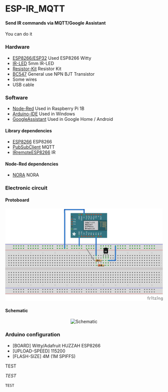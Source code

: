 # ESP-IR_MQTT

#### Send IR commands via MQTT/Google Assistant

You can do it

### Hardware

* [ESP8266/ESP32](https://es.aliexpress.com/item/ESP8266-serial-WIFI-Witty-cloud-Development-Board-ESP-12F-module-MINI-nodemcu/32569199462.html) Used ESP8266 Witty
* [IR-LED](https://es.aliexpress.com/item/10pair-lot-5mm-Infrared-receiver-and-Infrared-emitting-transmit-diodes-IR-LED/32452151722.html) 5mm IR-LED
* [Resistor-Kit](https://es.aliexpress.com/item/230Pcs-12-ohm-180-Ohm-1-4w-Resistance-5-Metal-Film-Resistor-Resistance-Assortment-Kit-Set/32793409547.html) Resistor Kit
* [BC547](https://es.aliexpress.com/store/product/100pcs-bag-BC547-TO-92-45V-0-1A-NPN-transistor-low-power/1630603_32260347646.html) General use NPN BJT Transistor
* Some wires
* USB cable

### Software

* [Node-Red](https://nodered.org/) Used in Raspberry Pi 1B
* [Arduino-IDE](https://www.arduino.cc/) Used in Windows
* [GoogleAssistant](https://assistant.google.com/intl/es_es/) Used in Google Home / Android

#### Library dependencies

* [ESP8266](https://github.com/esp8266/Arduino) ESP8266
* [PubSubClient](https://github.com/knolleary/pubsubclient) MQTT
* [IRremoteESP8266](https://github.com/markszabo/IRremoteESP8266) IR

#### Node-Red dependencies

* [NORA](https://flows.nodered.org/node/node-red-contrib-nora) NORA


### Electronic circuit
#### Protoboard
<p align="center">
<img src="https://raw.githubusercontent.com/srgi79/ESP-IR_MQTT/master/Fritzing/Fritzing_bb.png" alt="Protoboard"/>
</p>



#### Schematic
<p align="center">
<img src="ESP-IR_MQTT/Fritzing/Fritzing_sch.png" alt="Schematic"/>
</p>

### Arduino configuration

* [BOARD] Witty/Adafruit HUZZAH ESP8266
* [UPLOAD-SPEED] 115200
* [FLASH-SIZE] 4M (1M SPIFFS)


TEST

*TEST*

```
TEST
```
